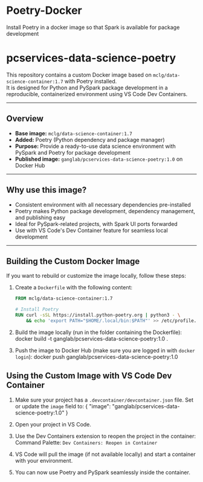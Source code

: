 # Poetry-Docker
Install Poetry in a docker image so that Spark is available for package development


# pcservices-data-science-poetry

This repository contains a custom Docker image based on `mclg/data-science-container:1.7` with Poetry installed.  
It is designed for Python and PySpark package development in a reproducible, containerized environment using VS Code Dev Containers.

---

## Overview

- **Base image:** `mclg/data-science-container:1.7`  
- **Added:** Poetry (Python dependency and package manager)  
- **Purpose:** Provide a ready-to-use data science environment with PySpark and Poetry for package development  
- **Published image:** `ganglab/pcservices-data-science-poetry:1.0` on Docker Hub

---

## Why use this image?

- Consistent environment with all necessary dependencies pre-installed  
- Poetry makes Python package development, dependency management, and publishing easy  
- Ideal for PySpark-related projects, with Spark UI ports forwarded  
- Use with VS Code's Dev Container feature for seamless local development

---

## Building the Custom Docker Image

If you want to rebuild or customize the image locally, follow these steps:

1. Create a `Dockerfile` with the following content:

   ```Dockerfile
   FROM mclg/data-science-container:1.7

   # Install Poetry
   RUN curl -sSL https://install.python-poetry.org | python3 - \
       && echo 'export PATH="$HOME/.local/bin:$PATH"' >> /etc/profile.d/poetry.sh

2. Build the image locally (run in the folder containing the Dockerfile):
   docker build -t ganglab/pcservices-data-science-poetry:1.0 .
   
3. Push the image to Docker Hub (make sure you are logged in with `docker login`):
   docker push ganglab/pcservices-data-science-poetry:1.0

## Using the Custom Image with VS Code Dev Container

1. Make sure your project has a `.devcontainer/devcontainer.json` file. Set or update the `image` field to:
   {
  "image": "ganglab/pcservices-data-science-poetry:1.0"
   }

2. Open your project in VS Code.

3. Use the Dev Containers extension to reopen the project in the container:
   Command Palette: `Dev Containers: Reopen in Container`

4. VS Code will pull the image (if not available locally) and start a container with your environment.

5. You can now use Poetry and PySpark seamlessly inside the container.
